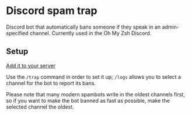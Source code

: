 # Discord spam trap
Discord bot that automatically bans someone if they speak in an admin-specified channel. Currently used in the Oh My Zsh Discord.

## Setup
[Add it to your server](https://discord.com/api/oauth2/authorize?client_id=929745810667753512&permissions=9220&scope=bot%20applications.commands)

Use the `/trap` command in order to set it up; `/logs` allows you to select a channel for the bot to report its bans.

Please note that many modern spambots write in the oldest channels first, so if you want to make the bot banned as fast as possible, make the selected channel the oldest.
